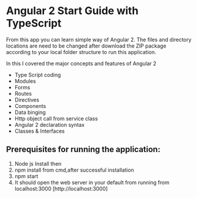 # Angular 2 Start Guide with TypeScript

From this app you can learn simple way of Angular 2. The files and directory locations are need to be changed after download the ZIP package according to your local folder structure to run this  application.

In this I covered the major concepts and features of Angular 2

* Type Script coding
* Modules
* Forms
* Routes
* Directives 
* Components
* Data binging
* Http object call from service class
* Angular 2 declaration syntax
* Classes & Interfaces

## Prerequisites for running the application:

1) Node js Install then
2) npm install from cmd,after successful installation 
3) npm start
4) It should open the web server in your default from running from localhost:3000  [http://localhost:3000]
